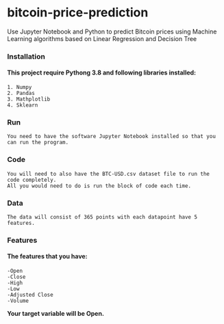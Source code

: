 # bitcoin-price-prediction
Use Jupyter Notebook and Python to predict Bitcoin prices using Machine Learning algorithms based on Linear Regression and Decision Tree
### Installation
#### This project require Pythong 3.8 and following libraries installed:
	
	1. Numpy
	2. Pandas
	3. Mathplotlib
	4. Sklearn
### Run 
	You need to have the software Jupyter Notebook installed so that you can run the program.
### Code
	You will need to also have the BTC-USD.csv dataset file to run the code completely.
	All you would need to do is run the block of code each time. 

### Data 
	The data will consist of 365 points with each datapoint have 5 features. 

### Features

#### The features that you have: 
	-Open
	-Close
	-High
	-Low
	-Adjusted Close
	-Volume
**Your target variable will be Open.**
